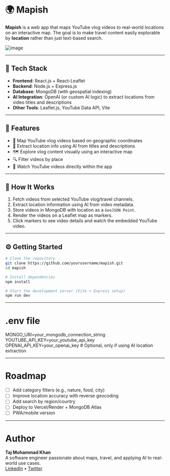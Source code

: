 # 🌍 Mapish

**Mapish** is a web app that maps YouTube vlog videos to real-world locations on an interactive map. The goal is to make travel content easily explorable by **location** rather than just text-based search.

![image](https://github.com/user-attachments/assets/be581927-779c-4f1b-87f9-665dec489090)

---

## 🔧 Tech Stack

- **Frontend**: React.js + React-Leaflet
- **Backend**: Node.js + Express.js
- **Database**: MongoDB (with geospatial indexing)
- **AI Integration**: OpenAI (or custom AI logic) to extract locations from video titles and descriptions
- **Other Tools**: Leaflet.js, YouTube Data API, Vite

---

## 🚀 Features

- 📍 Map YouTube vlog videos based on geographic coordinates  
- 🧠 Extract location info using AI from titles and descriptions  
- 🗺️ Explore vlog content visually using an interactive map  
- 🔍 Filter videos by place  
- 🎥 Watch YouTube videos directly within the app  

---

## 🧠 How It Works

1. Fetch videos from selected YouTube vlog/travel channels.
2. Extract location information using AI from video metadata.
3. Store videos in MongoDB with location as a `GeoJSON Point`.
4. Render the videos on a Leaflet map as markers.
5. Click markers to see video details and watch the embedded YouTube video.

---

## ⚙️ Getting Started

```bash
# Clone the repository
git clone https://github.com/yourusername/mapish.git
cd mapish

# Install dependencies
npm install

# Start the development server (Vite + Express setup)
npm run dev
```
---

# .env file
MONGO_URI=your_mongodb_connection_string
YOUTUBE_API_KEY=your_youtube_api_key
OPENAI_API_KEY=your_openai_key  # Optional, only if using AI location extraction

---

# Roadmap
- [ ] Add category filters (e.g., nature, food, city)
- [ ] Improve location accuracy with reverse geocoding
- [ ] Add search by region/country
- [ ] Deploy to Vercel/Render + MongoDB Atlas
- [ ] PWA/mobile version

---

# Author
**Taj Mohammad Khan**  
A software engineer passionate about maps, travel, and applying AI to real-world use cases.  
[LinkedIn](https://www.linkedin.com/in/your-profile) • [Twitter](https://twitter.com/your-handle)

